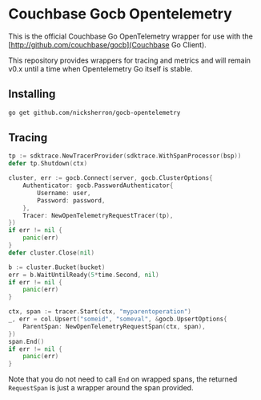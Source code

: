 # Couchbase Gocb Opentelemetry

This is the official Couchbase Go OpenTelemetry wrapper for use with the [http://github.com/couchbase/gocb](Couchbase Go Client).

This repository provides wrappers for tracing and metrics and will remain v0.x until a time when Opentelemetry Go itself is stable.

## Installing

```bash
go get github.com/nicksherron/gocb-opentelemetry
```

## Tracing

```go
tp := sdktrace.NewTracerProvider(sdktrace.WithSpanProcessor(bsp))
defer tp.Shutdown(ctx)

cluster, err := gocb.Connect(server, gocb.ClusterOptions{
    Authenticator: gocb.PasswordAuthenticator{
        Username: user,
        Password: password,
    },
    Tracer: NewOpenTelemetryRequestTracer(tp),
})
if err != nil {
	panic(err)
}
defer cluster.Close(nil)

b := cluster.Bucket(bucket)
err = b.WaitUntilReady(5*time.Second, nil)
if err != nil {
    panic(err)
}

ctx, span := tracer.Start(ctx, "myparentoperation")
_, err = col.Upsert("someid", "someval", &gocb.UpsertOptions{
    ParentSpan: NewOpenTelemetryRequestSpan(ctx, span),
})
span.End()
if err != nil {
    panic(err)
}
```

Note that you do not need to call `End` on wrapped spans, the returned `RequestSpan` is just a wrapper around the span provided.

